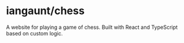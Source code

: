 # iangaunt/chess

A website for playing a game of chess. Built with React and TypeScript based on custom logic.
